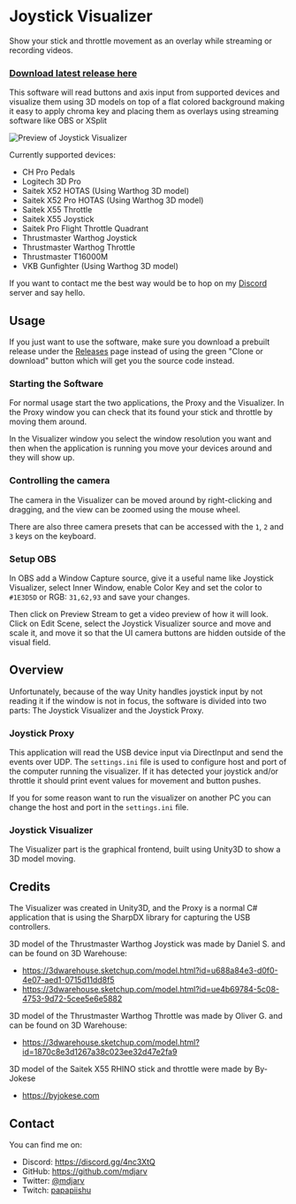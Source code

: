 # Joystick Visualizer

Show your stick and throttle movement as an overlay while streaming or recording videos.

### **[Download latest release here](https://github.com/mdjarv/JoystickVisualizer/releases)**

This software will read buttons and axis input from supported devices and visualize them using 3D models on top of a flat colored background making it easy to apply chroma key and placing them as overlays using streaming software like OBS or XSplit

![Preview of Joystick Visualizer](https://raw.githubusercontent.com/mdjarv/JoystickVisualizer/master/Preview1.png)

Currently supported devices:

* CH Pro Pedals
* Logitech 3D Pro
* Saitek X52 HOTAS (Using Warthog 3D model)
* Saitek X52 Pro HOTAS (Using Warthog 3D model)
* Saitek X55 Throttle
* Saitek X55 Joystick
* Saitek Pro Flight Throttle Quadrant
* Thrustmaster Warthog Joystick
* Thrustmaster Warthog Throttle
* Thrustmaster T16000M
* VKB Gunfighter (Using Warthog 3D model)

If you want to contact me the best way would be to hop on my [Discord](https://discord.gg/4nc3XtQ) server and say hello.

## Usage

If you just want to use the software, make sure you download a prebuilt release under the [Releases](https://github.com/mdjarv/JoystickVisualizer/releases) page instead of using the green "Clone or download" button which will get you the source code instead.

### Starting the Software

For normal usage start the two applications, the Proxy and the Visualizer. In the Proxy window you can check that its found your stick and throttle by moving them around.

In the Visualizer window you select the window resolution you want and then when the application is running you move your devices around and they will show up.

### Controlling the camera

The camera in the Visualizer can be moved around by right-clicking and dragging, and the view can be zoomed using the mouse wheel.

There are also three camera presets that can be accessed with the `1`, `2` and `3` keys on the keyboard.

### Setup OBS

In OBS add a Window Capture source, give it a useful name like Joystick Visualizer, select Inner Window, enable Color Key and set the color to ```#1E3D5D``` or RGB: ```31,62,93``` and save your changes.

Then click on Preview Stream to get a video preview of how it will look. Click on Edit Scene, select the Joystick Visualizer source and move and scale it, and move it so that the UI camera buttons are hidden outside of the visual field.

## Overview

Unfortunately, because of the way Unity handles joystick input by not reading it if the window is not in focus, the software is divided into two parts: The Joystick Visualizer and the Joystick Proxy.

### Joystick Proxy

This application will read the USB device input via DirectInput and send the events over UDP. The `settings.ini` file is used to configure host and port of the computer running the visualizer. If it has detected your joystick and/or throttle it should print event values for movement and button pushes.

If you for some reason want to run the visualizer on another PC you can change the host and port in the `settings.ini` file.

### Joystick Visualizer

The Visualizer part is the graphical frontend, built using Unity3D to show a 3D model moving.

## Credits

The Visualizer was created in Unity3D, and the Proxy is a normal C# application that is using the SharpDX library for capturing the USB controllers.

3D model of the Thrustmaster Warthog Joystick was made by Daniel S. and can be found on 3D Warehouse:

* https://3dwarehouse.sketchup.com/model.html?id=u688a84e3-d0f0-4e07-aed1-0715d11dd8f5
* https://3dwarehouse.sketchup.com/model.html?id=ue4b69784-5c08-4753-9d72-5cee5e6e5882

3D model of the Thrustmaster Warthog Throttle was made by Oliver G. and can be found on 3D Warehouse:

* https://3dwarehouse.sketchup.com/model.html?id=1870c8e3d1267a38c023ee32d47e2fa9

3D model of the Saitek X55 RHINO stick and throttle were made by By-Jokese

* https://byjokese.com

## Contact

You can find me on:

* Discord: https://discord.gg/4nc3XtQ
* GitHub: https://github.com/mdjarv
* Twitter: [@mdjarv](https://twitter.com/mdjarv "@mdjarv on twitter")
* Twitch: [papapiishu](http://www.twitch.tv/papapiishu "papapiishu on Twitch")
